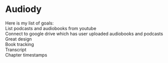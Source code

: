 # Audiody
Here is my list of goals: \
   List podcasts and audiobooks from youtube \
   Connect to google drive which has user uploaded audiobooks and podcasts \
   Great design \
   Book tracking  \
   Transcript \
   Chapter timestamps 
   
